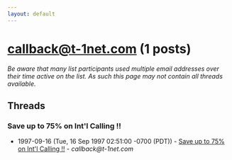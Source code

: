 ```yaml
---
layout: default
---
```


# callback@t-1net.com (1 posts)

_Be aware that many list participants used multiple email addresses over their time active on the list. As such this page may not contain all threads available._

## Threads

### Save up to 75% on Int'l Calling !!
+ 1997-09-16 (Tue, 16 Sep 1997 02:51:00 -0700 (PDT)) - [Save up to 75% on Int'l Calling !!](/archive/1997/09/a22610d71c78caa951ef7269df80bdb8d3d7ba7acaac9b3c90a275b131720c95) - _callback@t-1net.com_

